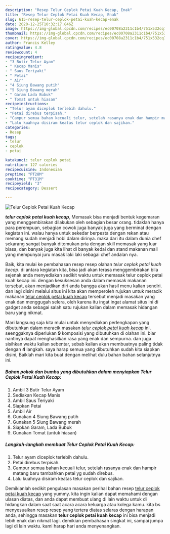 ```yaml
---
description: "Resep Telur Ceplok Petai Kuah Kecap, Enak"
title: "Resep Telur Ceplok Petai Kuah Kecap, Enak"
slug: 615-resep-telur-ceplok-petai-kuah-kecap-enak
date: 2020-12-25T10:32:17.846Z
image: https://img-global.cpcdn.com/recipes/ec00708a2311c1b4/751x532cq70/telur-ceplok-petai-kuah-kecap-foto-resep-utama.jpg
thumbnail: https://img-global.cpcdn.com/recipes/ec00708a2311c1b4/751x532cq70/telur-ceplok-petai-kuah-kecap-foto-resep-utama.jpg
cover: https://img-global.cpcdn.com/recipes/ec00708a2311c1b4/751x532cq70/telur-ceplok-petai-kuah-kecap-foto-resep-utama.jpg
author: Francis Kelley
ratingvalue: 4.8
reviewcount: 4
recipeingredient:
- "3 Butir Telur Ayam"
- " Kecap Manis"
- " Saus Teriyaki"
- " Petai"
- " Air"
- "4 Siung Bawang putih"
- "5 Siung Bawang merah"
- " Garam Lada Bubuk"
- " Tomat untuk hiasan"
recipeinstructions:
- "Telur ayam diceplok terlebih dahulu."
- "Petai direbus terpisah."
- "Campur semua bahan kecuali telur, setelah rasanya enak dan hampir matang baru tambahkan petai yg sudah direbus."
- "Lalu kuahnya disiram keatas telur ceplok dan sajikan."
categories:
- Resep
tags:
- telur
- ceplok
- petai

katakunci: telur ceplok petai 
nutrition: 127 calories
recipecuisine: Indonesian
preptime: "PT28M"
cooktime: "PT31M"
recipeyield: "3"
recipecategory: Dessert

---
```



![Telur Ceplok Petai Kuah Kecap](https://img-global.cpcdn.com/recipes/ec00708a2311c1b4/751x532cq70/telur-ceplok-petai-kuah-kecap-foto-resep-utama.jpg)

<b><i>telur ceplok petai kuah kecap</i></b>, Memasak bisa menjadi bentuk kegemaran yang menggembirakan dilakukan oleh sebagian besar orang. tidaklah hanya para perempuan, sebagian cowok juga banyak juga yang berminat dengan kegiatan ini. walau hanya untuk sekedar berpesta dengan rekan atau memang sudah menjadi hobi dalam dirinya. maka dari itu dalam dunia chef sekarang sangat banyak ditemukan pria dengan skill memasak yang luar biasa, dan banyak juga kita lihat di banyak kedai dan stand makanan mall yang mempunyai juru masak laki laki sebagai chef andalan nya.

Baik, kita mulai ke pembahasan resep resep olahan <i>telur ceplok petai kuah kecap</i>. di antara kegiatan kita, bisa jadi akan terasa menggembirakan bila sejenak anda menyediakan sedikit waktu untuk memasak telur ceplok petai kuah kecap ini. dengan kesuksesan anda dalam memasak makanan tersebut, akan menjadikan diri anda bangga akan hasil menu kalian sendiri. dan lagi disini melalui situs ini kita akan memperoleh rujukan untuk meracik makanan <u>telur ceplok petai kuah kecap</u> tersebut menjadi masakan yang enak dan menggugah selera, oleh karena itu ingat ingat alamat situs ini di gadget anda sebagai salah satu rujukan kalian dalam memasak hidangan baru yang nikmat.




Mari langsung saja kita mulai untuk menyediakan perlengkapan yang dibutuhkan dalam meracik masakan <u><i>telur ceplok petai kuah kecap</i></u> ini. seenggaknya diperlukan <b>9</b> komposisi yang dibutuhkan di olahan ini. biar nantinya dapat menghasilkan rasa yang enak dan sempurna. dan juga sisihkan waktu kalian sebentar, sebab kalian akan membuatnya paling tidak dengan <b>4</b> langkah. saya harap semua yang dibutuhkan sudah kita siapkan disini, Baiklah mari kita buat dengan melihat dulu bahan bahan selanjutnya ini.

<!--inarticleads1-->

##### Bahan pokok dan bumbu yang dibutuhkan dalam menyiapkan Telur Ceplok Petai Kuah Kecap:

1. Ambil 3 Butir Telur Ayam
1. Sediakan  Kecap Manis
1. Ambil  Saus Teriyaki
1. Siapkan  Petai
1. Ambil  Air
1. Gunakan 4 Siung Bawang putih
1. Gunakan 5 Siung Bawang merah
1. Siapkan  Garam, Lada Bubuk
1. Gunakan  Tomat (untuk hiasan)




<!--inarticleads2-->

##### Langkah-langkah membuat Telur Ceplok Petai Kuah Kecap:

1. Telur ayam diceplok terlebih dahulu.
1. Petai direbus terpisah.
1. Campur semua bahan kecuali telur, setelah rasanya enak dan hampir matang baru tambahkan petai yg sudah direbus.
1. Lalu kuahnya disiram keatas telur ceplok dan sajikan.




Demikianlah sedikit pengulasan masakan perihal bahan resep <u>telur ceplok petai kuah kecap</u> yang yummy. kita ingin kalian dapat memahami dengan ulasan diatas, dan anda dapat membuat ulang di lain waktu untuk di hidangkan dalam saat saat acara acara keluarga atau kolega kamu. kita bs menyesuaikan resep resep yang tertera diatas selaras dengan harapan anda, sehingga masakan <b>telur ceplok petai kuah kecap</b> ini bisa menjadi lebih enak dan nikmat lagi. demikian pembahasan singkat ini, sampai jumpa lagi di lain waktu. kami harap hari anda menyenangkan.
